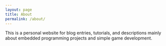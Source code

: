 ```yaml
---
layout: page
title: About
permalink: /about/
---
```


This is a personal website for blog entries, tutorials, and descriptions mainly about embedded programming projects and simple game development.
